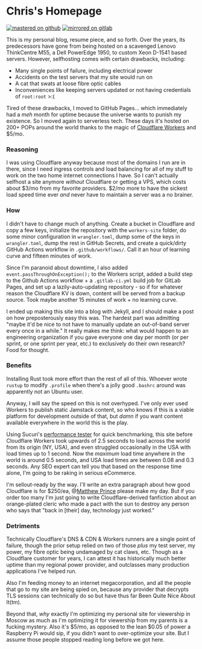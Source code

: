 # Chris's Homepage
[![mastered on github](https://img.shields.io/badge/master-github-black.svg)](https://github.com/partridge-tech/chris-blog)
[![mirrored on gitlab](https://img.shields.io/badge/mirror-gitlab-orange.svg)](https://gitlab.com/partridge-tech/chris-blog)

This is my personal blog, resume piece, and so forth. Over the years, its predecessors have gone from being hosted on a scavenged Lenovo ThinkCentre M55, a Dell PowerEdge 1950, to custom Xeon D-1541 based servers. However, selfhosting comes with certain drawbacks, including:
* Many single points of failure, including electrical power
* Accidents on the test servers that my site would run on
* A cat that swats at loose fibre optic cables
* Inconveniences like keeping servers updated or not having credentials of `root:root` >:(

Tired of these drawbacks, I moved to GitHub Pages... which immediately had a *meh* month for uptime because the universe wants to punish my existence. So I moved again to serverless tech. These days it's hosted on 200+ POPs around the world thanks to the magic of [Cloudflare Workers](https://workers.cloudflare.com/) and $5/mo.

### Reasoning

I was using Cloudflare anyway because most of the domains I run are in there, since I need ingress controls and load balancing for all of my stuff to work on the two home internet connections I have. So I can't actually selfhost a site anymore *without* Cloudflare or getting a VPS, which costs about $3/mo from my favorite providers. $2/mo more to have the sickest load speed time ever *and* never have to maintain a server was a no brainer.

### How

I didn't have to change much of anything. Create a bucket in Cloudflare and copy a few keys, initialize the repository with the `workers-site` folder, do some minor configuration in `wrangler.toml`, dump some of the keys in `wrangler.toml`, dump the rest in GitHub Secrets, and create a quick/dirty GitHub Actions workflow in `.github/workflows/`. Call it an hour of learning curve and fifteen minutes of work.

Since I'm paranoid about downtime, I also added `event.passThroughOnException();` to the Workers script, added a build step to the Github Actions workflow + a `.gitlab-ci.yml` build job for GitLab Pages, and set up a lazily-auto-updating repository - so if for whatever reason the Cloudflare KV is down, content will be served from a backup source. Took maybe another 15 minutes of work + no learning curve.

I ended up making this site into a blog with Jekyll, and I should make a post on how preposterously easy this was. The hardest part was admitting "maybe it'd be nice to not have to manually update an out-of-band server every once in a while." It really makes me think: what would happen to an engineering organization if you gave everyone one day per month (or per sprint, or one sprint per year, etc.) to exclusively do their own research? Food for thought.

### Benefits

Installing Rust took more effort than the rest of all of this. Whoever wrote `rustup` to modify `.profile` when there's a jolly good `.bashrc` around was apparently not an Ubuntu user.

Anyway, I will say the speed on this is not overhyped. I've only ever used Workers to publish static Jamstack content, so who knows if this is a viable platform for development outside of that, but *damn* if you want content available everywhere in the world this is the play.

Using Sucuri's [performance tester](https://performance.sucuri.net/domain/) for quick benchmarking, this site before Cloudflare Workers took upwards of 2.5 seconds to load across the world from its origin (NY, USA), and even struggled occasionally in the USA with load times up to 1 second. Now the *maximum* load time anywhere in the world is around 0.5 seconds, and USA load times are between 0.08 and 0.3 seconds. Any SEO expert can tell you that based on the response time alone, I'm going to be raking in serious eCommerce.

I'm sellout-ready by the way. I'll write an extra paragraph about how good Cloudflare is for $250/ea, @[Matthew Prince](https://twitter.com/eastdakota/) please make my day. But if you order too many I'm just going to write Cloudflare-derived fanfiction about an orange-plated cleric who made a pact with the sun to destroy any person who says that "back in [their] day, technology just worked."

### Detriments

Technically Cloudflare's DNS & CDN & Workers runners are a single point of failure, though the prior setup relied on two of those *plus* my test server, my power, my fibre optic being undamaged by cat claws, etc. Though as a Cloudflare customer for years, I can attest it has historically much better uptime than my regional power provider, and outclasses many production applications I've helped run.

Also I'm feeding money to an internet megacorporation, and all the people that go to my site are being spied on, because any provider that decrypts TLS sessions can technically do so but have thus far Been Quite Nice About It(tm).

Beyond that, *why* exactly I'm optimizing my personal site for viewership in Moscow as much as I'm optimizing it for viewership from my parents is a fucking mystery. Also it's $5/mo, as opposed to the lean $0.05 of power a Raspberry Pi would sip, if you didn't want to over-optimize your site. But I assume those people stopped reading long before we got here.